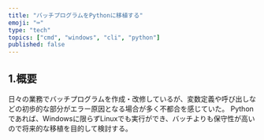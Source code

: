```yaml
---
title: "バッチプログラムをPythonに移植する"
emoji: "⌨"
type: "tech"
topics: ["cmd", "windows", "cli", "python"]
published: false
---
```


## 1.概要
日々の業務でバッチプログラムを作成・改修しているが、変数定義や呼び出しなどの初歩的な部分がエラー原因となる場合が多く不都合を感じていた。
Pythonであれば、Windowsに限らずLinuxでも実行ができ、バッチよりも保守性が高いので将来的な移植を目的して検討する。


